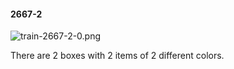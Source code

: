 #### 2667-2
![train-2667-2-0.png](https://github.com/lil-lab/nlvr/raw/master/nlvr/train/images/75/train-2667-2-0.png "train-2667-2-0.png")

There are 2 boxes with 2 items of 2 different colors.